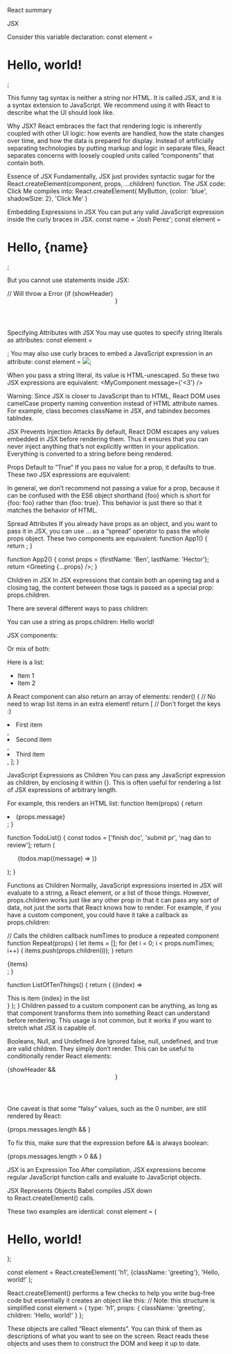 React summary

JSX

Consider this variable declaration:
const element = <h1>Hello, world!</h1>;

This funny tag syntax is neither a string nor HTML.
It is called JSX, and it is a syntax extension to JavaScript. We recommend using it with React to describe what the UI should look like.

Why JSX?
React embraces the fact that rendering logic is inherently coupled with other UI logic: how events are handled, how the state changes over time, and how the data is prepared for display.
Instead of artificially separating technologies by putting markup and logic in separate files, React separates concerns with loosely coupled units called “components” that contain both.

Essence of JSX
Fundamentally, JSX just provides syntactic sugar for the React.createElement(component, props, ...children) function.
The JSX code:
<MyButton color="blue" shadowSize={2}>
  Click Me
</MyButton>
compiles into:
React.createElement(
  MyButton,
  {color: 'blue', shadowSize: 2},
  'Click Me'
)

Embedding Expressions in JSX
You can put any valid JavaScript expression inside the curly braces in JSX.
const name = 'Josh Perez';
const element = <h1>Hello, {name}</h1>;

But you cannot use statements inside JSX:
<div>
  // Will throw a Error
  {if (showHeader) <Header />}
  <Content />
</div>

Specifying Attributes with JSX
You may use quotes to specify string literals as attributes:
const element = <div tabIndex="0"></div>;
You may also use curly braces to embed a JavaScript expression in an attribute:
const element = <img src={user.avatarUrl}></img>;

When you pass a string literal, its value is HTML-unescaped. So these two JSX expressions are equivalent:
<MyComponent message="&lt;3" />
<MyComponent message={'<3'} />

Warning:
Since JSX is closer to JavaScript than to HTML, React DOM uses camelCase property naming convention instead of HTML attribute names.
For example, class becomes className in JSX, and tabindex becomes tabIndex.

JSX Prevents Injection Attacks
By default, React DOM escapes any values embedded in JSX before rendering them. Thus it ensures that you can never inject anything that’s not explicitly written in your application. Everything is converted to a string before being rendered.

Props Default to “True”
If you pass no value for a prop, it defaults to true. These two JSX expressions are equivalent:
<MyTextBox autocomplete />
<MyTextBox autocomplete={true} />

In general, we don’t recommend not passing a value for a prop, because it can be confused with the ES6 object shorthand {foo} which is short for {foo: foo} rather than {foo: true}. This behavior is just there so that it matches the behavior of HTML.

Spread Attributes
If you already have props as an object, and you want to pass it in JSX, you can use ... as a “spread” operator to pass the whole props object. These two components are equivalent:
function App1() {
  return <Greeting firstName="Ben" lastName="Hector" />;
}

function App2() {
  const props = {firstName: 'Ben', lastName: 'Hector'};
  return <Greeting {...props} />;
}

Children in JSX
In JSX expressions that contain both an opening tag and a closing tag, the content between those tags is passed as a special prop: props.children. 

There are several different ways to pass children:

You can use a string as props.children:
<MyComponent>Hello world!</MyComponent>

JSX components:
<MyContainer>
  <MyFirstComponent />
  <MySecondComponent />
</MyContainer>

Or mix of both:
<div>
  Here is a list:
  <ul>
    <li>Item 1</li>
    <li>Item 2</li>
  </ul>
</div>

A React component can also return an array of elements:
render() {
  // No need to wrap list items in an extra element!
  return [
    // Don't forget the keys :)
    <li key="A">First item</li>,
    <li key="B">Second item</li>,
    <li key="C">Third item</li>,
  ];
}

JavaScript Expressions as Children
You can pass any JavaScript expression as children, by enclosing it within {}.
This is often useful for rendering a list of JSX expressions of arbitrary length.

For example, this renders an HTML list:
function Item(props) {
  return <li>{props.message}</li>;
}

function TodoList() {
  const todos = ['finish doc', 'submit pr', 'nag dan to review'];
  return (
    <ul>
      {todos.map((message) => <Item key={message} message={message} />)}
    </ul>
  );
}

Functions as Children
Normally, JavaScript expressions inserted in JSX will evaluate to a string, a React element, or a list of those things. However, props.children works just like any other prop in that it can pass any sort of data, not just the sorts that React knows how to render. For example, if you have a custom component, you could have it take a callback as props.children:

// Calls the children callback numTimes to produce a repeated component
function Repeat(props) {
  let items = [];
  for (let i = 0; i < props.numTimes; i++) {
    items.push(props.children(i));
  }
  return <div>{items}</div>;
}

function ListOfTenThings() {
  return (
    <Repeat numTimes={10}>
      {(index) => <div key={index}>This is item {index} in the list</div>}
    </Repeat>
  );
}
Children passed to a custom component can be anything, as long as that component transforms them into something React can understand before rendering. This usage is not common, but it works if you want to stretch what JSX is capable of.

Booleans, Null, and Undefined Are Ignored
false, null, undefined, and true are valid children. They simply don’t render.
This can be useful to conditionally render React elements:
<div>
  {showHeader && <Header />}
  <Content />
</div>

One caveat is that some “falsy” values, such as the 0 number, are still rendered by React:
<div>
  {props.messages.length &&
    <MessageList messages={props.messages} />
  }
</div>

To fix this, make sure that the expression before && is always boolean:
<div>
  {props.messages.length > 0 &&
    <MessageList messages={props.messages} />
  }
</div>

JSX is an Expression Too
After compilation, JSX expressions become regular JavaScript function calls and evaluate to JavaScript objects.

JSX Represents Objects
Babel compiles JSX down to React.createElement() calls.

These two examples are identical:
const element = (
  <h1 className="greeting">
    Hello, world!
  </h1>
);

const element = React.createElement(
  'h1',
  {className: 'greeting'},
  'Hello, world!'
);

React.createElement() performs a few checks to help you write bug-free code but essentially it creates an object like this:
// Note: this structure is simplified
const element = {
  type: 'h1',
  props: {
    className: 'greeting',
    children: 'Hello, world!'
  }
};

These objects are called “React elements”. You can think of them as descriptions of what you want to see on the screen. React reads these objects and uses them to construct the DOM and keep it up to date.
